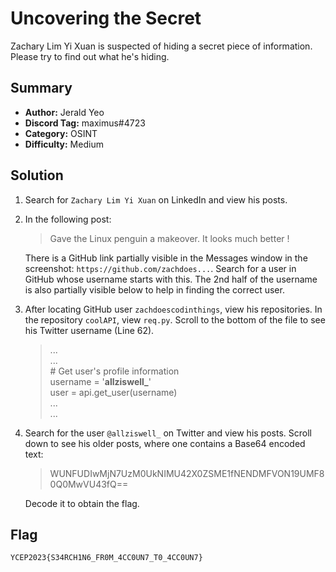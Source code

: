 # Uncovering the Secret
Zachary Lim Yi Xuan is suspected of hiding a secret piece of information. Please try to find out what he's hiding.

## Summary
+ **Author:** Jerald Yeo
+ **Discord Tag:** maximus#4723
+ **Category:** OSINT
+ **Difficulty:** Medium

## Solution
1. Search for `Zachary Lim Yi Xuan` on LinkedIn and view his posts.
2. In the following post:

    > Gave the Linux penguin a makeover. It looks much better !

    There is a GitHub link partially visible in the Messages window in the screenshot: `https://github.com/zachdoes...`. Search for a user in GitHub whose username starts with this. The 2nd half of the username is also partially visible below to help in finding the correct user.

3. After locating GitHub user `zachdoescodinthings`, view his repositories. In the repository `coolAPI`, view `req.py`. Scroll to the bottom of the file to see his Twitter username (Line 62).

    > ...  
    > ...  
    > \# Get user's profile information  
    > username = '**allziswell_**'  
    > user = api.get_user(username)  
    > ...  
    > ...  

4. Search for the user `@allziswell_` on Twitter and view his posts. Scroll down to see his older posts, where one contains a Base64 encoded text:

    > WUNFUDIwMjN7UzM0UkNIMU42X0ZSME1fNENDMFVON19UMF80Q0MwVU43fQ==

    Decode it to obtain the flag.

## Flag
```
YCEP2023{S34RCH1N6_FR0M_4CC0UN7_T0_4CC0UN7}
```
